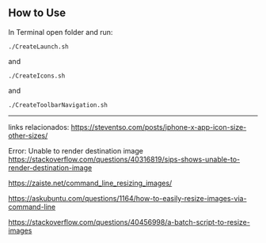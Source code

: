 
## How to Use

In Terminal open folder and run:

`./CreateLaunch.sh`

and

`./CreateIcons.sh`

and

`./CreateToolbarNavigation.sh`





---

links relacionados:
https://steventso.com/posts/iphone-x-app-icon-size-other-sizes/

Error: Unable to render destination image
https://stackoverflow.com/questions/40316819/sips-shows-unable-to-render-destination-image

https://zaiste.net/command_line_resizing_images/

https://askubuntu.com/questions/1164/how-to-easily-resize-images-via-command-line

https://stackoverflow.com/questions/40456998/a-batch-script-to-resize-images
